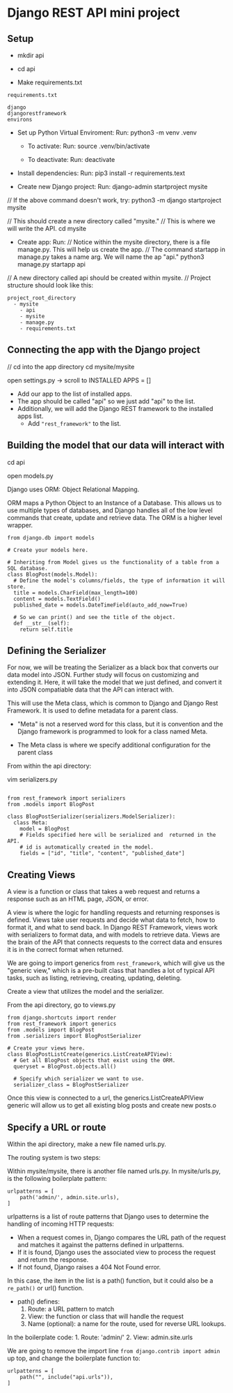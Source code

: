 # Django REST API mini project

## Setup

- mkdir api

- cd api

- Make requirements.txt

```
requirements.txt

django
djangorestframework
environs
```

- Set up Python Virtual Enviroment: Run:
python3 -m venv .venv

    - To activate: Run:
    source .venv/bin/activate

    - To deactivate: Run:
    deactivate

- Install dependencies: Run:
pip3 install -r requirements.text

- Create new Django project: Run:
django-admin startproject mysite
  
// If the above command doesn't work, try:
python3 -m django startproject mysite

// This should create a new directory called "mysite."
// This is where we will write the API.
cd mysite

- Create app: Run:
// Notice within the mysite directory, there is a file manage.py. This will help us create the app.
// The command startapp in manage.py takes a name arg. We will name the ap "api."
python3 manage.py startapp api

// A new directory called api should be created within mysite.
// Project structure should look like this:

```
project_root_directory
  - mysite
    - api
    - mysite
    - manage.py
    - requirements.txt
```


## Connecting the app with the Django project

// cd into the app directory
cd mysite/mysite

open settings.py -> scroll to INSTALLED APPS = []
  - Add our app to the list of installed apps.
  - The app should be called "api" so we just add "api" to the list.
  - Additionally, we will add the Django REST framework to the installed apps list.
    - Add `"rest_framework"` to the list.


## Building the model that our data will interact with

cd api

open models.py

Django uses ORM: Object Relational Mapping.

ORM maps a Python Object to an Instance of a Database. This allows us to use multiple types of databases, and Django handles all of the low level commands that create, update and retrieve data. The ORM is a higher level wrapper.

```
from django.db import models

# Create your models here.

# Inheriting from Model gives us the functionality of a table from a SQL database.
class BlogPost(models.Model):
  # Define the model's columns/fields, the type of information it will store.
  title = models.CharField(max_length=100)
  content = models.TextField()
  published_date = models.DateTimeField(auto_add_now=True)
  
  # So we can print() and see the title of the object.
  def __str__(self):
    return self.title 
```


## Defining the Serializer

For now, we will be treating the Serializer as a black box that converts our data model into JSON. Further study will focus on customizing and extending it. Here, it will take the model that we just defined, and convert it into JSON compatiable data that the API can interact with.

This will use the Meta class, which is common to Django and Django Rest Framework. It is used to define metadata for a parent class.

- "Meta" is not a reserved word for this class, but it is convention and the Django framework is programmed to look for a class named Meta.

- The Meta class is where we specify additional configuration for the parent class

From within the api directory:

vim serializers.py

```

from rest_framework import serializers
from .models import BlogPost

class BlogPostSerializer(serializers.ModelSerializer):
  class Meta:
    model = BlogPost
    # Fields specified here will be serialized and  returned in the API.
    # id is automatically created in the model.
    fields = ["id", "title", "content", "published_date"]
```


## Creating Views

A view is a function or class that takes a web request and returns a response such as an HTML page, JSON, or error.

A view is where the logic for handling requests and returning responses is defined. Views take user requests and decide what data to fetch, how to format it, and what to send back. In Django REST Framework, views work with serializers to format data, and with models to retrieve data. Views are the brain of the API that connects requests to the correct data and ensures it is in the correct format when returned.

We are going to import generics from `rest_framework`, which will give us the "generic view," which is a pre-built class that handles a lot of typical API tasks, such as listing, retrieving, creating, updating, deleting. 

Create a view that utilizes the model and the serializer.

From the api directory, go to views.py

```
from django.shortcuts import render
from rest_framework import generics
from .models import BlogPost
from .serializers import BlogPostSerializer 

# Create your views here.
class BlogPostListCreate(generics.ListCreateAPIView):
  # Get all BlogPost objects that exist using the ORM.
  queryset = BlogPost.objects.all()

  # Specify which serializer we want to use.
  serializer_class = BlogPostSerializer 
```

Once this view is connected to a url, the generics.ListCreateAPIView generic will allow us to get all existing blog posts and create new posts.o


## Specify a URL or route

Within the api directory, make a new file named urls.py.

The routing system is two steps:

Within mysite/mysite, there is another file named urls.py. In mysite/urls.py, is the following boilerplate pattern:

```
urlpatterns = [
    path('admin/', admin.site.urls),
]
```

urlpatterns is a list of route patterns that Django uses to determine the handling of incoming HTTP requests:

- When a request comes in, Django compares the URL path of the request and matches it against the patterns defined in urlpatterns.
- If it is found, Django uses the associated view to process the request and return the response.
- If not found, Django raises a 404 Not Found error.

In this case, the item in the list is a path() function, but it could also be a `re_path()` or url() function.
- path() defines:
    1. Route: a URL pattern to match
    2. View: the function or class that will handle the request
    3. Name (optional): a name for the route, used for reverse URL lookups.

In the boilerplate code:
    1. Route: 'admin/'
    2. View: admin.site.urls

We are going to remove the import line `from django.contrib import admin` up top, and change the boilerplate function to:

```
urlpatterns = [
    path("", include("api.urls")),
]
```


















